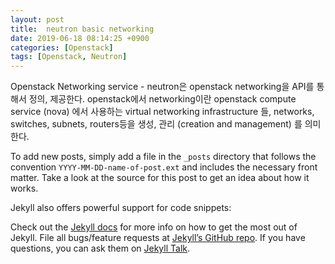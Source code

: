 ```yaml
---
layout: post
title:  neutron basic networking
date: 2019-06-18 08:14:25 +0900
categories: [Openstack]
tags: [Openstack, Neutron]
---
```

Openstack Networking service - neutron은 openstack networking을 API를 통해서 정의, 제공한다. openstack에서 networking이란 openstack compute service (nova) 에서 사용하는 virtual networking infrastructure 들, networks, switches, subnets, routers등을 생성, 관리 (creation and management) 를 의미한다. 
<!--more-->  
To add new posts, simply add a file in the `_posts` directory that follows the convention `YYYY-MM-DD-name-of-post.ext` and includes the necessary front matter. Take a look at the source for this post to get an idea about how it works.

Jekyll also offers powerful support for code snippets:

Check out the [Jekyll docs][jekyll-docs] for more info on how to get the most out of Jekyll. File all bugs/feature requests at [Jekyll’s GitHub repo][jekyll-gh]. If you have questions, you can ask them on [Jekyll Talk][jekyll-talk].

[jekyll-docs]: https://jekyllrb.com/docs/home
[jekyll-gh]:   https://github.com/jekyll/jekyll
[jekyll-talk]: https://talk.jekyllrb.com/
